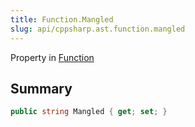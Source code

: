 ```yaml
---
title: Function.Mangled
slug: api/cppsharp.ast.function.mangled
---
```

Property in [Function](/api/cppsharp/ast/function)

## Summary



```csharp
public string Mangled { get; set; }
```

